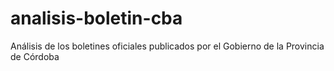 # analisis-boletin-cba
Análisis de los boletines oficiales publicados por el Gobierno de la Provincia de Córdoba
